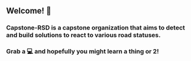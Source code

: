 ## Welcome! 👋

### Capstone-RSD is a capstone organization that aims to detect and build solutions to react to various road statuses.
### Grab a 💻 and hopefully you might learn a thing or 2!

